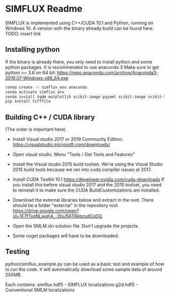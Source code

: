 # SIMFLUX Readme

SIMFLUX is implemented using C++/CUDA 10.1 and Python, running on Windows 10. A version with the binary already build can be found here:
TODO: insert link

## Installing python

If the binary is already there, you only need to install python and some python packages. It is recommended to use anaconda 3
Make sure to get python >= 3.6 on 64 bit:
https://repo.anaconda.com/archive/Anaconda3-2019.07-Windows-x86_64.exe

```bash
conda create -n simflux_env anaconda
conda activate simflux_env
conda install tqdm matplotlib scikit-image pyyaml scikit-image scikit-learn h5py
pip install tifffile
```

## Building C++ / CUDA library

(The order is important here)
- Install Visual studio 2017 or 2019 Community Edition: https://visualstudio.microsoft.com/downloads/
- Open visual studio. Menu "Tools / Get Tools and Features"
- Install the Visual studio 2015 build toolset. We're using the Visual Studio 2015 build tools because we ran into cuda compiler issues at 2017.

- Install CUDA Toolkit 10.1 https://developer.nvidia.com/cuda-downloads
If you install this before visual studio 2017 and the 2015 toolset, you need to reinstall it to make sure the CUDA BuildCustomizations are installed.

- Download the external libraries below and extract in the root. There should be a folder "external" in the repository root.
https://drive.google.com/open?id=1E7f7xqNLwqtj4_-2bjJ56T6kbzsdCpDQ

- Open the SMLM.sln solution file. Don't upgrade the projects.
- Some nuget packages will have to be downloaded. 


## Testing

python/simflux_example.py can be used as a basic test and example of how to run the code. It will automatically download some sample data of around 200MB.

Each contains:
simflux.hdf5 - SIMFLUX localizations
g2d.hdf5 - Conventional SMLM localizations




